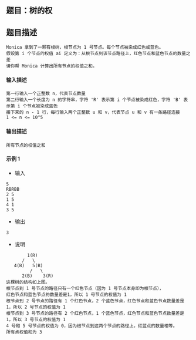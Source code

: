 ## 题目：树的权

## 题目描述
```text
Monica 拿到了一颗有根树，根节点为 1 号节点。每个节点被染成红色或蓝色。
假设第 i 个节点的权值 ai 定义为：从根节点到该节点路径上，红色节点和蓝色节点的数量之差
请你帮 Monica 计算出所有节点的权值之和。
```

#### 输入描述
```text
第一行输入一个正整数 n，代表节点数量
第二行输入一个长度为 n 的字符串，字符 'R' 表示第 i 个节点被染成红色，字符 'B' 表示第 i 个节点被染成蓝色
接下来的 n - 1 行，每行输入两个正整数 u 和 v，代表节点 u 和 v 有一条路径连接
1 <= n <= 10^5
```

#### 输出描述
```text
所有节点的权值之和
```

#### 示例 1
* 输入
```text
5
RBRBB
2 5
1 5
4 1
3 5
```
* 输出
```text
3
```
* 说明
```text
        1(R)
      /   \
   4(B)   5(B)
         /   \
      2(B)    3(R)
这棵树的结构如上图。
根节点到 1 号节点的路径只有一个红色节点（因为 1 号节点本身即为根节点），
红色节点和蓝色节点的数量差是1，所以 1 号节点的权值为 1
根节点到 2 号节点的路径有 1 个红色节点，2 个蓝色节点，红色节点和蓝色节点数量差是 1，所以 2 号节点的权值为 1
根节点到 3 号节点的路径有 2 个红色节点，1 个蓝色节点，红色节点和蓝色节点数量差是 1，所以 3 号节点的权值为 1
4 号和 5 号节点的权值为 0，因为根节点到这两个节点的路径上，红蓝点的数量相等。
所有点权值和为 3
```